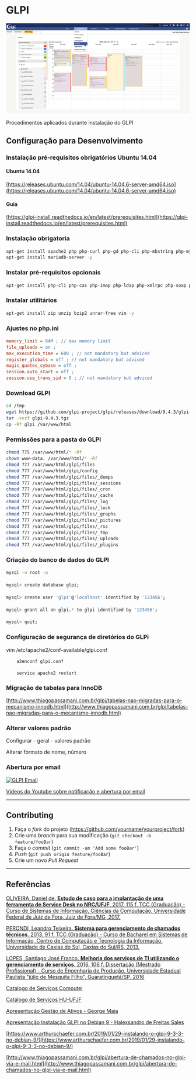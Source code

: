 # GLPI

[![GLPI Screen Shot][product-screenshot]](https://glpi-project.org)

Procedimentos aplicados durante instalação do GLPI

## Configuração para Desenvolvimento

### **Instalação pré-requisitos obrigatórios Ubuntu 14.04**

#### **Ubuntu 14.04**

[https://releases.ubuntu.com/14.04/ubuntu-14.04.6-server-amd64.iso](https://releases.ubuntu.com/14.04/ubuntu-14.04.6-server-amd64.iso)

#### **Guia**
[https://glpi-install.readthedocs.io/en/latest/prerequisites.html](https://glpi-install.readthedocs.io/en/latest/prerequisites.html)

### **Instalação obrigatoria** 
```bash
apt-get install apache2 php php-curl php-gd php-cli php-mbstring php-mysql php-xml -y  
apt-get install mariadb-server -y
```

### **Instalar pré-requisitos opcionais**

```bash
apt-get install php-cli php-cas php-imap php-ldap php-xmlrpc php-soap php-snmp php-apcu -y
```

### **Instalar utilitários**

```bash
apt-get install zip unzip bzip2 unrar-free vim -y
```

### **Ajustes no php.ini**

```ini
memory_limit = 64M ; // max memory limit  
file_uploads = on ;  
max_execution_time = 600 ; // not mandatory but adviced  
register_globals = off ; // not mandatory but adviced  
magic_quotes_sybase = off ;  
session.auto_start = off ;  
session.use_trans_sid = 0 ; // not mandatory but adviced

```

### **Download GLPI**

```bash
cd /tmp  
wget https://github.com/glpi-project/glpi/releases/download/9.4.3/glpi-9.4.3.tgz 
tar -xvzf glpi-9.4.3.tgz  
cp -Rf glpi /var/www/html

```

### **Permissões para a pasta do GLPI**

```bash
chmod 775 /var/www/html/* -Rf
chown www-data. /var/www/html/* -Rf
chmod 777 /var/www/html/glpi/files
chmod 777 /var/www/html/glpi/config
chmod 777 /var/www/html/glpi/files/_dumps
chmod 777 /var/www/html/glpi/files/_sessions
chmod 777 /var/www/html/glpi/files/_cron
chmod 777 /var/www/html/glpi/files/_cache
chmod 777 /var/www/html/glpi/files/_log
chmod 777 /var/www/html/glpi/files/_lock
chmod 777 /var/www/html/glpi/files/_graphs
chmod 777 /var/www/html/glpi/files/_pictures
chmod 777 /var/www/html/glpi/files/_rss
chmod 777 /var/www/html/glpi/files/_tmp
chmod 777 /var/www/html/glpi/files/_uploads
chmod 777 /var/www/html/glpi/files/_plugins
```

### **Criação do banco de dados do GLPI**

```bash
mysql -u root -p  

mysql> create database glpi;

mysql> create user 'glpi'@'localhost' identified by '123456';

mysql> grant all on glpi.* to glpi identified by '123456';

mysql> quit;

```

### **Configuração de segurança de diretórios do GLPi**

 vim /etc/apache2/conf-available/glpi.conf

        a2enconf glpi.conf
    
        service apache2 restart

### Migração de tabelas para InnoDB

[http://www.thiagopassamani.com.br/glpi/tabelas-nao-migradas-para-o-mecanismo-innodb.html](http://www.thiagopassamani.com.br/glpi/tabelas-nao-migradas-para-o-mecanismo-innodb.html)

### Alterar valores padrão

Configurar - geral - valores padrão

Alterar formato de nome, número


### Abertura por email

[![GLPI Email](https://img.youtube.com/vi/toiG6f6TETU/0.jpg)](https://www.youtube.com/watch?v=toiG6f6TETU&feature=emb_logo)

[Videos do Youtube sobre notificação e abertura por email](https://www.youtube.com/results?search_query=glpi+destinat%C3%A1rio+email)

---

## Contributing

1. Faça o _fork_ do projeto (<https://github.com/yourname/yourproject/fork>)
2. Crie uma _branch_ para sua modificação (`git checkout -b feature/fooBar`)
3. Faça o _commit_ (`git commit -am 'Add some fooBar'`)
4. _Push_ (`git push origin feature/fooBar`)
5. Crie um novo _Pull Request_

---

## Referências

[OLIVEIRA, Daniel de. **Estudo de caso para a implantação de uma ferramenta de Service Desk no NRC/UFJF**. 2017. 115 f. TCC (Graduação) - Curso de Sistemas de Informação, Ciências da Computação, Universidade Federal de Juiz de Fora, Juiz de Fora/MG, 2017.](docs/TCC_danieldeoliveira.pdf)

[PERONDI, Leandro Teixeira. **Sistema para gerenciamento de chamados técnicos**. 2013. 91 f. TCC (Graduação) - Curso de Bacharel em Sistemas de Informação, Centro de Computação e Tecnologia da Informação, Universidade de Caxias do Sul, Caxias do Sul/RS, 2013.](docs/TCC_leandroteixeiraperondi.pdf)

[LOPES, Santiago José Franco. **Melhoria dos serviços de TI utilizando o gerenciamento de serviços**. 2016. 106 f. Dissertação (Mestrado Profissional) - Curso de Engenharia de Produção, Universidade Estadual Paulista "júlio de Mesquita Filho", Guaratinguetá/SP, 2016](docs/TCC_santianojosefrancolopes.pdf)

[Catalogo de Serviços Computel](docs/Catalogo_de_Servicos_Computel.pdf)

[Catálogo de Serviços HU-UFJF](docs/Catalogo_Servicos_HU-UFJF.pdf)

[Apresentação Gestão de Ativos - George Maia](docs/Gestao_de_ativos_georgemaia.pdf)

[Apresentação Instalação GLPI no Debian 9 - Halexsandro de Freitas Sales](https://pt.slideshare.net/halexsandro/glpi-debian-9)

[https://www.arthurschaefer.com.br/2019/01/29-instalando-o-glpi-9-3-3-no-debian-9/](https://www.arthurschaefer.com.br/2019/01/29-instalando-o-glpi-9-3-3-no-debian-9/)

[http://www.thiagopassamani.com.br/glpi/abertura-de-chamados-no-glpi-via-e-mail.html](http://www.thiagopassamani.com.br/glpi/abertura-de-chamados-no-glpi-via-e-mail.html)

<!-- MARKDOWN LINKS & IMAGES -->
[product-screenshot]: img/screenshot.png